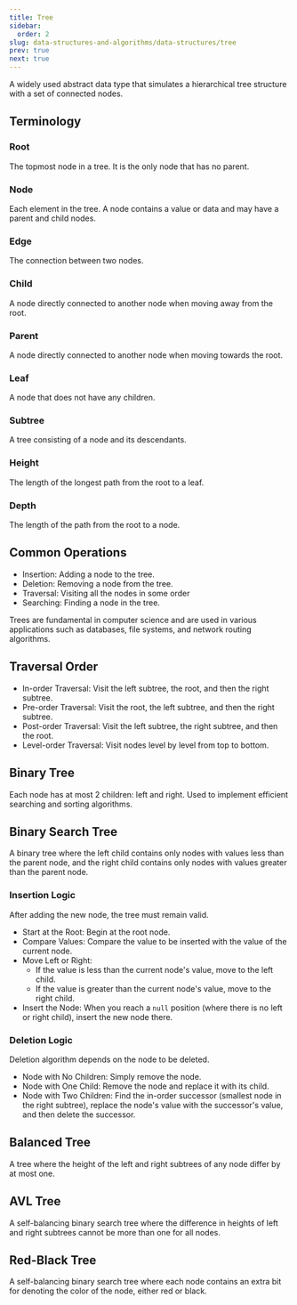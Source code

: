 ```yaml
---
title: Tree
sidebar:
  order: 2
slug: data-structures-and-algorithms/data-structures/tree
prev: true
next: true
---
```


A widely used abstract data type that simulates a hierarchical tree structure
with a set of connected nodes.

## Terminology

### Root

The topmost node in a tree. It is the only node that has no parent.

### Node

Each element in the tree. A node contains a value or data and may have a parent
and child nodes.

### Edge

The connection between two nodes.

### Child

A node directly connected to another node when moving away from the root.

### Parent

A node directly connected to another node when moving towards the root.

### Leaf

A node that does not have any children.

### Subtree

A tree consisting of a node and its descendants.

### Height

The length of the longest path from the root to a leaf.

### Depth

The length of the path from the root to a node.

## Common Operations

- Insertion: Adding a node to the tree.
- Deletion: Removing a node from the tree.
- Traversal: Visiting all the nodes in some order
- Searching: Finding a node in the tree.

Trees are fundamental in computer science and are used in various applications
such as databases, file systems, and network routing algorithms.

## Traversal Order

- In-order Traversal: Visit the left subtree, the root, and then the right
  subtree.
- Pre-order Traversal: Visit the root, the left subtree, and then the right
  subtree.
- Post-order Traversal: Visit the left subtree, the right subtree, and then the
  root.
- Level-order Traversal: Visit nodes level by level from top to bottom.

## Binary Tree

Each node has at most 2 children: left and right. Used to implement efficient
searching and sorting algorithms.

## Binary Search Tree

A binary tree where the left child contains only nodes with values less than the
parent node, and the right child contains only nodes with values greater than
the parent node.

### Insertion Logic

After adding the new node, the tree must remain valid.

- Start at the Root: Begin at the root node.
- Compare Values: Compare the value to be inserted with the value of the current
  node.
- Move Left or Right:
  - If the value is less than the current node's value, move to the left child.
  - If the value is greater than the current node's value, move to the right
    child.
- Insert the Node: When you reach a `null` position (where there is no left or
  right child), insert the new node there.

### Deletion Logic

Deletion algorithm depends on the node to be deleted.

- Node with No Children: Simply remove the node.
- Node with One Child: Remove the node and replace it with its child.
- Node with Two Children: Find the in-order successor (smallest node in the
  right subtree), replace the node's value with the successor's value, and then
  delete the successor.

## Balanced Tree

A tree where the height of the left and right subtrees of any node differ by at
most one.

## AVL Tree

A self-balancing binary search tree where the difference in heights of left and
right subtrees cannot be more than one for all nodes.

## Red-Black Tree

A self-balancing binary search tree where each node contains an extra bit for
denoting the color of the node, either red or black.
